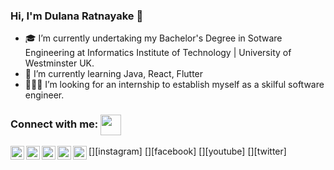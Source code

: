 ### Hi, I'm Dulana Ratnayake 👋

- 🎓 I’m currently undertaking my Bachelor's Degree in Sotware Engineering at Informatics Institute of Technology | University of Westminster UK.
- 🌱 I’m currently learning Java, React, Flutter
- 👨🏼‍💻 I’m looking for an internship to establish myself as a skilful software engineer.

### Connect with me: <img align="center" src="https://github.com/rajput2107/rajput2107/blob/master/Assets/Handshake.gif" height="33px" />

<a href="https://www.linkedin.com/in/dulana-sandes-wijewickrama-ratnayake-5946071a6/">
  <img align="left" alt="Dulana | LinkedIn" width="22px" src="https://cdn.jsdelivr.net/npm/simple-icons@v3/icons/linkedin.svg" />
</a>
[<img align="left" alt="Dulana | Instagram" width="22px" src="https://cdn.jsdelivr.net/npm/simple-icons@v3/icons/instagram.svg" />][instagram]
[<img align="left" alt="Dulana | Facebook" width="22px" src="https://cdn.jsdelivr.net/npm/simple-icons@v3/icons/facebook.svg" />][facebook]
[<img align="left" alt="Dulana | YouTube" width="22px" src="https://cdn.jsdelivr.net/npm/simple-icons@v3/icons/youtube.svg" />][youtube]
[<img align="left" alt="Dulana | Twitter" width="22px" src="https://cdn.jsdelivr.net/npm/simple-icons@v3/icons/twitter.svg" />][twitter]

<br />
